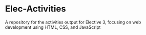 # Elec-Activities

A repository for the activities output for Elective 3, focusing on web development using HTML, CSS, and JavaScript
